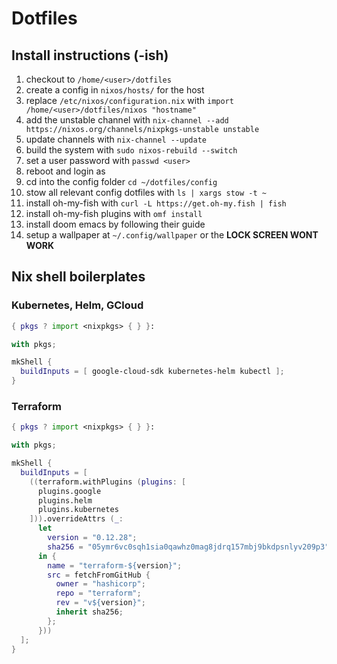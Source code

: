 # Dotfiles

## Install instructions (-ish)

1. checkout to `/home/<user>/dotfiles` 
1. create a config in `nixos/hosts/` for the host
1. replace `/etc/nixos/configuration.nix` with `import /home/<user>/dotfiles/nixos "hostname"`
1. add the unstable channel with `nix-channel --add https://nixos.org/channels/nixpkgs-unstable unstable`
1. update channels with `nix-channel --update`
1. build the system with `sudo nixos-rebuild --switch`
1. set a user password with `passwd <user>`
1. reboot and login as <user>
1. cd into the config folder `cd ~/dotfiles/config`
1. stow all relevant config dotfiles with `ls | xargs stow -t ~`
1. install oh-my-fish with `curl -L https://get.oh-my.fish | fish`
1. install oh-my-fish plugins with `omf install`
1. install doom emacs by following their guide
1. setup a wallpaper at `~/.config/wallpaper` or the **LOCK SCREEN WONT WORK**

## Nix shell boilerplates

### Kubernetes, Helm, GCloud

``` nix
{ pkgs ? import <nixpkgs> { } }:

with pkgs;

mkShell {
  buildInputs = [ google-cloud-sdk kubernetes-helm kubectl ];
}
```

### Terraform

``` nix
{ pkgs ? import <nixpkgs> { } }:

with pkgs;

mkShell {
  buildInputs = [
    ((terraform.withPlugins (plugins: [
      plugins.google
      plugins.helm
      plugins.kubernetes
    ])).overrideAttrs (_:
      let
        version = "0.12.28";
        sha256 = "05ymr6vc0sqh1sia0qawhz0mag8jdrq157mbj9bkdpsnlyv209p3";
      in {
        name = "terraform-${version}";
        src = fetchFromGitHub {
          owner = "hashicorp";
          repo = "terraform";
          rev = "v${version}";
          inherit sha256;
        };
      }))
  ];
}
```
